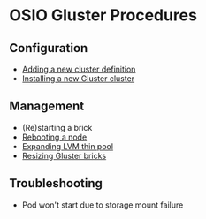 # OSIO Gluster Procedures

## Configuration
- [Adding a new cluster definition](add-cluster.md)
- [Installing a new Gluster cluster](install-cluster.md)

## Management
- (Re)starting a brick
- [Rebooting a node](node-reboot.md)
- [Expanding LVM thin pool](expanding-lvm-thinpool.md)
- [Resizing Gluster bricks](resizing-gluster-brick.md)

## Troubleshooting
- Pod won't start due to storage mount failure

